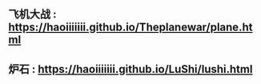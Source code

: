 ## 飞机大战 : https://haoiiiiiii.github.io/Theplanewar/plane.html
## 炉石 : https://haoiiiiiii.github.io/LuShi/lushi.html